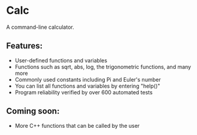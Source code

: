 # Calc

A command-line calculator.

## Features:
- User-defined functions and variables
- Functions such as sqrt, abs, log, the trigonometric functions, and many more
- Commonly used constants including Pi and Euler's number
- You can list all functions and variables by entering "help()"
- Program reliability verified by over 600 automated tests

## Coming soon:
- More C++ functions that can be called by the user
